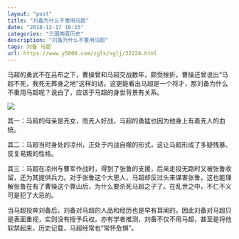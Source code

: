```yaml
---
layout: "post"
title: "刘备为什么不重用马超"
date: "2018-12-17 16:15"
categories: "三国两晋历史"
description: "刘备为什么不重用马超"
tags: 刘备 马超
url: https://www.y5000.com/zgls/sglj/32224.html
---
```






马超的勇武不在吕布之下，曹操曾和马超交战数年，颇受挫折，曹操还曾说出“马超不死，我死无葬身之地”这样的话。这更能看出马超是一个将才，那刘备为什么不重用马超呢？说白了，应该于马超的身世背景有关系。

![](https://img.y5000.com/uploads/allimg/180828/8-1PRQ44U1913.jpg)

其一：马超的母亲是羌女，而羌人好战，马超的勇猛也因为他身上有着羌人的血统。

其二：马超当时身处的凉州，正处于内战自噬的形式，这让马超形成了多疑残暴、反复易叛的性格。

其三：马超在凉州与曹军作战时，得到了张鲁的支援，后来走投无路时又被张鲁收留，还为其提供兵力。对于张鲁这个大恩人，马超却反过头来谋害张鲁。这也能理解张鲁在有了曹操这个靠山后，为什么要杀死马超之子了。在乱世之中，不仁不义可是犯了大忌的。

当马超投奔刘备后，刘备对马超的人品和经历也是早有耳闻的，因此刘备对马超只是表面重视，实则没有授予兵权。亦有学者推测，刘备不仅不用马超，甚至是将他软禁起来，历史记载，马超经常也“常怀危惧”。
